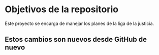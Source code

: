 # Objetivos de la repositorio

Este proyecto se encarga de manejar los planes de la liga de la justicia.

## Estos cambios son nuevos desde GitHub de nuevo
